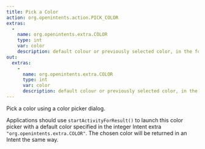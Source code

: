 ```yaml
---
title: Pick a Color
action: org.openintents.action.PICK_COLOR
extras:
  -
    name: org.openintents.extra.COLOR
    type: int
    var: color
    description: default colour or previously selected color, in the form 0xAARRGGBB
out:
  extras:
    -
      name: org.openintents.extra.COLOR
      type: int
      var: color
      description: default colour or previously selected color, in the form 0xAARRGGBB
---
```

Pick a color using a color picker dialog.

Applications should use `startActivityForResult()` to launch this color picker with a default color specified in the integer Intent extra `"org.openintents.extra.COLOR"`. The chosen color will be returned in an Intent the same way.

